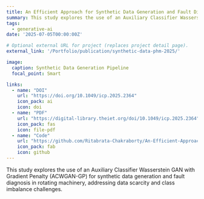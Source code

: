 ```yaml
---
title: An Efficient Approach for Synthetic Data Generation and Fault Diagnosis for Rotating Machinery
summary: This study explores the use of an Auxiliary Classifier Wasserstein GAN with Gradient Penalty (ACWGAN-GP) for synthetic data generation and fault diagnosis in rotating machinery, addressing data scarcity and class imbalance challenges.
tags:
  - generative-ai
date: '2025-07-05T00:00:00Z'

# Optional external URL for project (replaces project detail page).
external_link: '/Portfolio/publication/synthetic-data-phm-2025/'

image:
  caption: Synthetic Data Generation Pipeline
  focal_point: Smart

links:
  - name: "DOI"
    url: "https://doi.org/10.1049/icp.2025.2364"
    icon_pack: ai
    icon: doi
  - name: "PDF"
    url: "https://digital-library.theiet.org/doi/10.1049/icp.2025.2364"
    icon_pack: fas
    icon: file-pdf
  - name: "Code"
    url: "https://github.com/Ritabrata-Chakraborty/An-Efficient-Approach-for-Synthetic-Data-Generation-and-Fault-Diagnosis-for-Rotating-Machinery"
    icon_pack: fab
    icon: github
---
```


This study explores the use of an Auxiliary Classifier Wasserstein GAN with Gradient Penalty (ACWGAN-GP) for synthetic data generation and fault diagnosis in rotating machinery, addressing data scarcity and class imbalance challenges.
